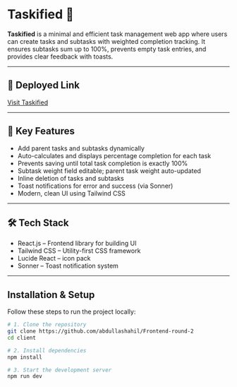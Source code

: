 # Taskified 📝

**Taskified** is a minimal and efficient task management web app where users can create tasks and subtasks with weighted completion tracking. It ensures subtasks sum up to 100%, prevents empty task entries, and provides clear feedback with toasts.

---

## 🔗 Deployed Link

[Visit Taskified](https://taskified-frontend.netlify.app/)

---

## 🚀 Key Features

- Add parent tasks and subtasks dynamically
- Auto-calculates and displays percentage completion for each task
- Prevents saving until total task completion is exactly 100%
- Subtask weight field editable; parent task weight auto-updated
- Inline deletion of tasks and subtasks
- Toast notifications for error and success (via Sonner)
- Modern, clean UI using Tailwind CSS

---

## 🛠 Tech Stack
- React.js – Frontend library for building UI
- Tailwind CSS – Utility-first CSS framework
- Lucide React – icon pack
- Sonner – Toast notification system

---

## Installation & Setup

Follow these steps to run the project locally:

```bash
# 1. Clone the repository
git clone https://github.com/abdullashahil/Frontend-round-2
cd client

# 2. Install dependencies
npm install

# 3. Start the development server
npm run dev